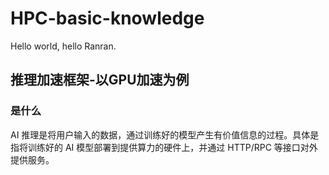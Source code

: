 # HPC-basic-knowledge
Hello world, hello Ranran.

## 推理加速框架-以GPU加速为例<br>
### 是什么<br>
AI 推理是将用户输入的数据，通过训练好的模型产生有价值信息的过程。具体是指将训练好的 AI 模型部署到提供算力的硬件上，并通过 HTTP/RPC 等接口对外提供服务。<br>
